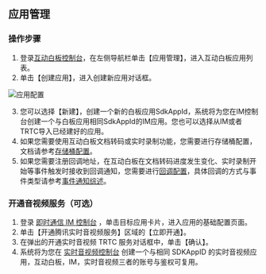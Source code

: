 ## 应用管理

### 操作步骤

1. 登录[互动白板控制台](https://console.cloud.tencent.com/tiw)，在左侧导航栏单击【应用管理】，进入互动白板应用列表。
2. 单击【创建应用】，进入创建新应用对话框。

![应用配置](https://main.qcloudimg.com/raw/452692957ada107f769d03f0181f50ef.png)

3. 您可以选择【新建】，创建一个新的白板应用SdkAppId，系统将为您在IM控制台创建一个与白板应用相同SdkAppId的IM应用。您也可以选择从IM或者TRTC导入已经建好的应用。
4. 如果您需要使用互动白板文档转码或实时录制功能，您需要进行存储桶配置，文档请参考[存储桶配置](https://cloud.tencent.com/document/product/1137/45256)。
5. 如果您需要注册回调地址，在互动白板在文档转码进度发生变化、实时录制开始等事件触发时接收到回调通知，您需要进行[回调配置](https://cloud.tencent.com/document/product/1137/45255)，具体回调的方式与事件类型请参考[事件通知综述](https://cloud.tencent.com/document/product/1137/40257)。

### 开通音视频服务（可选）

1. 登录 [即时通信 IM 控制台](https://console.cloud.tencent.com/im) ，单击目标应用卡片，进入应用的基础配置页面。
2. 单击【开通腾讯实时音视频服务】区域的【立即开通】。
3. 在弹出的开通实时音视频 TRTC 服务对话框中，单击【确认】。
4. 系统将为您在 [实时音视频控制台](https://console.cloud.tencent.com/trtc/app) 创建一个与相同 SDKAppID 的实时音视频应用，互动白板，IM，实时音视频三者的账号与鉴权可复用。

